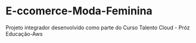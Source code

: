 # E-ccomerce-Moda-Feminina
Projeto integrador desenvolvido como parte do Curso Talento Cloud - Próz Educação-Aws
